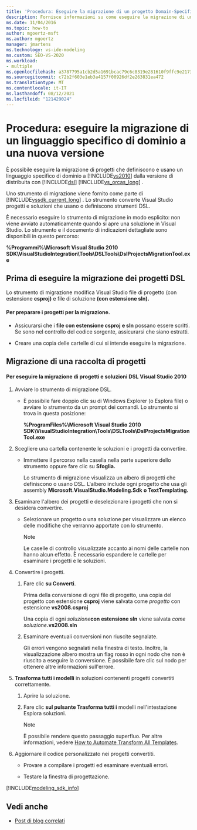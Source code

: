 ```yaml
---
title: 'Procedura: Eseguire la migrazione di un progetto Domain-Specific language'
description: Fornisce informazioni su come eseguire la migrazione di un progetto di linguaggio specifico di dominio a una versione più recente di Visual Studio.
ms.date: 11/04/2016
ms.topic: how-to
author: mgoertz-msft
ms.author: mgoertz
manager: jmartens
ms.technology: vs-ide-modeling
ms.custom: SEO-VS-2020
ms.workload:
- multiple
ms.openlocfilehash: a3787795a1cb2d5a1691bcac79c6c8319e281610f9ffc9e2173d1d0019610059
ms.sourcegitcommit: c72b2f603e1eb3a4157f00926df2e263831ea472
ms.translationtype: MT
ms.contentlocale: it-IT
ms.lasthandoff: 08/12/2021
ms.locfileid: "121429024"
---
```

# <a name="how-to-migrate-a-domain-specific-language-to-a-new-version"></a>Procedura: eseguire la migrazione di un linguaggio specifico di dominio a una nuova versione
È possibile eseguire la migrazione di progetti che definiscono e usano un linguaggio specifico di dominio a [!INCLUDE[vs2010](../misc/includes/vs2010_md.md)] dalla versione di distribuita con [!INCLUDE[dsl](../modeling/includes/dsl_md.md)] [!INCLUDE[vs_orcas_long](../debugger/includes/vs_orcas_long_md.md)] .

 Uno strumento di migrazione viene fornito come parte di [!INCLUDE[vssdk_current_long](../misc/includes/vssdk_current_long_md.md)] . Lo strumento converte Visual Studio progetti e soluzioni che usano o definiscono strumenti DSL.

 È necessario eseguire lo strumento di migrazione in modo esplicito: non viene avviato automaticamente quando si apre una soluzione in Visual Studio. Lo strumento e il documento di indicazioni dettagliate sono disponibili in questo percorso:

 **%Programmi%\Microsoft Visual Studio 2010 SDK\VisualStudioIntegration\Tools\DSLTools\DslProjectsMigrationTool.exe**

## <a name="before-you-migrate-your-dsl-projects"></a>Prima di eseguire la migrazione dei progetti DSL
 Lo strumento di migrazione modifica Visual Studio file di progetto (con estensione **csproj)** e file di soluzione **(con estensione sln).**

#### <a name="to-prepare-projects-for-migration"></a>Per preparare i progetti per la migrazione.

- Assicurarsi che i **file con estensione csproj** **e sln** possano essere scritti. Se sono nel controllo del codice sorgente, assicurarsi che siano estratti.

- Creare una copia delle cartelle di cui si intende eseguire la migrazione.

## <a name="migrating-a-collection-of-projects"></a>Migrazione di una raccolta di progetti

#### <a name="to-migrate-dsl-projects-and-solutions-to-visual-studio-2010"></a>Per eseguire la migrazione di progetti e soluzioni DSL Visual Studio 2010

1. Avviare lo strumento di migrazione DSL.

   - È possibile fare doppio clic su di Windows Explorer (o Esplora file) o avviare lo strumento da un prompt dei comandi. Lo strumento si trova in questa posizione:

        **%ProgramFiles%\Microsoft Visual Studio 2010 SDK\VisualStudioIntegration\Tools\DSLTools\DslProjectsMigrationTool.exe**

2. Scegliere una cartella contenente le soluzioni e i progetti da convertire.

   - Immettere il percorso nella casella nella parte superiore dello strumento oppure fare clic su **Sfoglia.**

     Lo strumento di migrazione visualizza un albero di progetti che definiscono o usano DSL. L'albero include ogni progetto che usa gli assembly **Microsoft.VisualStudio.Modeling.Sdk** **o TextTemplating.**

3. Esaminare l'albero dei progetti e deselezionare i progetti che non si desidera convertire.

   - Selezionare un progetto o una soluzione per visualizzare un elenco delle modifiche che verranno apportate con lo strumento.

       > [!NOTE]
       > Le caselle di controllo visualizzate accanto ai nomi delle cartelle non hanno alcun effetto. È necessario espandere le cartelle per esaminare i progetti e le soluzioni.

4. Convertire i progetti.

   1. Fare clic **su Converti**.

        Prima della conversione di ogni file di progetto, una copia del progetto con estensione **csproj** viene salvata come _progetto_ con estensione **vs2008.csproj**

        Una copia di ogni _soluzione_**con estensione sln** viene salvata _come soluzione_**.vs2008.sln**

   2. Esaminare eventuali conversioni non riuscite segnalate.

        Gli errori vengono segnalati nella finestra di testo. Inoltre, la visualizzazione albero mostra un flag rosso in ogni nodo che non è riuscito a eseguire la conversione. È possibile fare clic sul nodo per ottenere altre informazioni sull'errore.

5. **Trasforma tutti i modelli** in soluzioni contenenti progetti convertiti correttamente.

   1. Aprire la soluzione.

   2. Fare clic **sul pulsante Trasforma tutti i** modelli nell'intestazione Esplora soluzioni.

       > [!NOTE]
       > È possibile rendere questo passaggio superfluo. Per altre informazioni, vedere [How to Automate Transform All Templates](/previous-versions/visualstudio/visual-studio-2012/ff521399\(v\=vs.110\)).

6. Aggiornare il codice personalizzato nei progetti convertiti.

   - Provare a compilare i progetti ed esaminare eventuali errori.

   - Testare la finestra di progettazione.

[!INCLUDE[modeling_sdk_info](includes/modeling_sdk_info.md)]

## <a name="see-also"></a>Vedi anche

- [Post di blog correlati](https://devblogs.microsoft.com/devops/the-visual-studio-modeling-sdk-is-now-available-with-visual-studio-2017/)